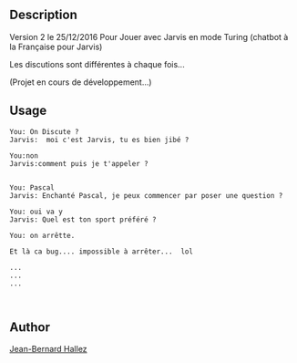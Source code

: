 <!---
IMPORTANT
=========
This README.md is displayed in the WebStore as well as within Jarvis app
Please do not change the structure of this file
Fill-in Description, Usage & Author sections
Make sure to rename the [en] folder into the language code your plugin is written in (ex: fr, es, de, it...)
For multi-language plugin:
- clone the language directory and translate commands/functions.sh
- optionally write the Description / Usage sections in several languages
-->
## Description
Version 2 le 25/12/2016
Pour Jouer avec Jarvis en mode Turing (chatbot à la Française pour Jarvis)


Les discutions sont différentes à chaque fois...

(Projet en cours de développement...)

## Usage
```
You: On Discute ?
Jarvis:  moi c'est Jarvis, tu es bien jibé ?

You:non
Jarvis:comment puis je t'appeler ? 


You: Pascal
Jarvis: Enchanté Pascal, je peux commencer par poser une question ?

You: oui va y
Jarvis: Quel est ton sport préféré ?

You: on arrêtte.

Et là ca bug.... impossible à arrêter...  lol

...
...
...



```

## Author
[Jean-Bernard Hallez](https://github.com/Jean-Bernard-Hallez/Jarvis-Turing)
